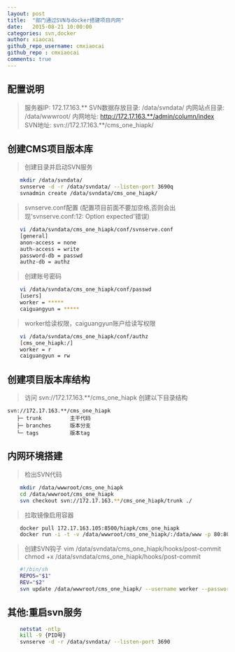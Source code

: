 ```yaml
---
layout: post
title:  "部门通过SVN与docker搭建项目内网"
date:   2015-08-21 10:00:00
categories: svn,docker
author: xiaocai
github_repo_username: cmxiaocai
github_repo : cmxiaocai
comments: true
---
```


## 配置说明

> 服务器IP: 172.17.163.**
> SVN数据存放目录: /data/svndata/
> 内网站点目录: /data/wwwroot/ 
> 内网地址: http://172.17.163.**/admin/column/index
> SVN地址: svn://172.17.163.**/cms_one_hiapk/

## 创建CMS项目版本库

> 创建目录并启动SVN服务

~~~bash
	mkdir /data/svndata/
    svnserve -d -r /data/svndata/ --listen-port 3690q
	svnadmin create /data/svndata/cms_one_hiapk/
~~~

> svnserve.conf配置 (配置项目前面不要加空格,否则会出现'svnserve.conf:12: Option expected'错误)

~~~bash
	vi /data/svndata/cms_one_hiapk/conf/svnserve.conf
	[general]
	anon-access = none
	auth-access = write
	password-db = passwd
	authz-db = authz
~~~

> 创建账号密码

~~~bash
    vi /data/svndata/cms_one_hiapk/conf/passwd
	[users]
	worker = *****
	caiguangyun = *****
~~~

> worker给读权限，caiguangyun账户给读写权限

~~~bash
    vi /data/svndata/cms_one_hiapk/conf/authz
	[cms_one_hiapk:/]
	worker = r
	caiguangyun = rw
~~~

## 创建项目版本库结构

> 访问 svn://172.17.163.**/cms_one_hiapk 创建以下目录结构

~~~
svn://172.17.163.**/cms_one_hiapk
   ├─ trunk         主干代码
   ├─ branches      版本分支
   └─ tags          版本tag
~~~

## 内网环境搭建

> 检出SVN代码

~~~bash
	mkdir /data/wwwroot/cms_one_hiapk
	cd /data/wwwroot/cms_one_hiapk
	svn checkout svn://172.17.163.**/cms_one_hiapk/trunk ./
~~~

> 拉取镜像启用容器

~~~bash
	docker pull 172.17.163.105:8500/hiapk/cms_one_hiapk
	docker run -i -t -v /data/wwwroot/cms_one_hiapk/:/data/www -p 80:80 172.17.163.105:8500/hiapk/cms_one_hiapk /data/start.sh
~~~

> 创建SVN钩子
> 	vim /data/svndata/cms_one_hiapk/hooks/post-commit
>	chmod +x /data/svndata/cms_one_hiapk/hooks/post-commit

~~~bash
	#!/bin/sh
	REPOS="$1"
	REV="$2"
	svn update /data/wwwroot/cms_one_hiapk/ --username worker --password worker
~~~


## 其他:重启svn服务

~~~bash
	netstat -ntlp
	kill -9 {PID号} 
	svnserve -d -r /data/svndata/ --listen-port 3690
~~~

